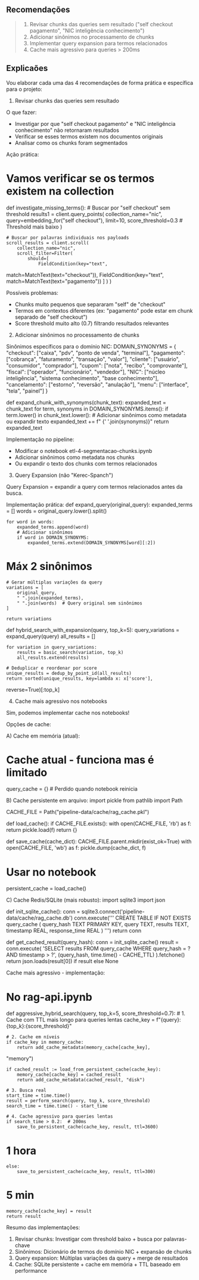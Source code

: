 ## Recomendações

> 1. Revisar chunks das queries sem resultado ("self checkout
> pagamento", "NIC inteligência conhecimento")
> 2. Adicionar sinônimos no processamento de chunks
> 3. Implementar query expansion para termos relacionados
> 4. Cache mais agressivo para queries > 200ms

## Explicaões

Vou elaborar cada uma das 4 recomendações de forma prática e
específica para o projeto:

1. Revisar chunks das queries sem resultado

O que fazer:
- Investigar por que "self checkout pagamento" e "NIC
inteligência conhecimento" não retornaram resultados
- Verificar se esses termos existem nos documentos originais
- Analisar como os chunks foram segmentados

Ação prática:
# Vamos verificar se os termos existem na collection
def investigate_missing_terms():
    # Buscar por "self checkout" sem threshold
    results1 = client.query_points(
        collection_name="nic",
        query=embedding_for("self checkout"),
        limit=10,
        score_threshold=0.3  # Threshold mais baixo
    )

    # Buscar por palavras individuais nos payloads
    scroll_results = client.scroll(
        collection_name="nic",
        scroll_filter=Filter(
            should=[
                FieldCondition(key="text",
match=MatchText(text="checkout")),
                FieldCondition(key="text",
match=MatchText(text="pagamento"))
            ]
        )
    )

Possíveis problemas:
- Chunks muito pequenos que separaram "self" de "checkout"
- Termos em contextos diferentes (ex: "pagamento" pode estar
em chunk separado de "self checkout")
- Score threshold muito alto (0.7) filtrando resultados
relevantes

2. Adicionar sinônimos no processamento de chunks

Sinônimos específicos para o domínio NIC:
DOMAIN_SYNONYMS = {
    "checkout": ["caixa", "pdv", "ponto de venda",
"terminal"],
    "pagamento": ["cobrança", "faturamento", "transação",
"valor"],
    "cliente": ["usuário", "consumidor", "comprador"],
    "cupom": ["nota", "recibo", "comprovante"],
    "fiscal": ["operador", "funcionário", "vendedor"],
    "NIC": ["núcleo inteligência", "sistema conhecimento",
"base conhecimento"],
    "cancelamento": ["estorno", "reversão", "anulação"],
    "menu": ["interface", "tela", "painel"]
}

def expand_chunk_with_synonyms(chunk_text):
    expanded_text = chunk_text
    for term, synonyms in DOMAIN_SYNONYMS.items():
        if term.lower() in chunk_text.lower():
            # Adicionar sinônimos como metadata ou expandir 
texto
            expanded_text += f" {' '.join(synonyms)}"
    return expanded_text

Implementação no pipeline:
- Modificar o notebook etl-4-segmentacao-chunks.ipynb
- Adicionar sinônimos como metadata nos chunks
- Ou expandir o texto dos chunks com termos relacionados

3. Query Expansion (não "Kerec-Spanch")

Query Expansion = expandir a query com termos relacionados
antes da busca.

Implementação prática:
def expand_query(original_query):
    expanded_terms = []
    words = original_query.lower().split()

    for word in words:
        expanded_terms.append(word)
        # Adicionar sinônimos
        if word in DOMAIN_SYNONYMS:
            expanded_terms.extend(DOMAIN_SYNONYMS[word][:2])
# Máx 2 sinônimos

    # Gerar múltiplas variações da query
    variations = [
        original_query,
        " ".join(expanded_terms),
        " ".join(words)  # Query original sem sinônimos
    ]

    return variations

def hybrid_search_with_expansion(query, top_k=5):
    query_variations = expand_query(query)
    all_results = []

    for variation in query_variations:
        results = basic_search(variation, top_k)
        all_results.extend(results)

    # Deduplicar e reordenar por score
    unique_results = dedup_by_point_id(all_results)
    return sorted(unique_results, key=lambda x: x['score'],
reverse=True)[:top_k]

4. Cache mais agressivo nos notebooks

Sim, podemos implementar cache nos notebooks!

Opções de cache:

A) Cache em memória (atual):
# Cache atual - funciona mas é limitado
query_cache = {}  # Perdido quando notebook reinicia

B) Cache persistente em arquivo:
import pickle
from pathlib import Path

CACHE_FILE = Path("pipeline-data/cache/rag_cache.pkl")

def load_cache():
    if CACHE_FILE.exists():
        with open(CACHE_FILE, 'rb') as f:
            return pickle.load(f)
    return {}

def save_cache(cache_dict):
    CACHE_FILE.parent.mkdir(exist_ok=True)
    with open(CACHE_FILE, 'wb') as f:
        pickle.dump(cache_dict, f)

# Usar no notebook
persistent_cache = load_cache()

C) Cache Redis/SQLite (mais robusto):
import sqlite3
import json

def init_sqlite_cache():
    conn = sqlite3.connect('pipeline-data/cache/rag_cache.db')
    conn.execute('''
        CREATE TABLE IF NOT EXISTS query_cache (
            query_hash TEXT PRIMARY KEY,
            query TEXT,
            results TEXT,
            timestamp REAL,
            response_time REAL
        )
    ''')
    return conn

def get_cached_result(query_hash):
    conn = init_sqlite_cache()
    result = conn.execute(
        'SELECT results FROM query_cache WHERE query_hash = ? 
AND timestamp > ?',
        (query_hash, time.time() - CACHE_TTL)
    ).fetchone()
    return json.loads(result[0]) if result else None

Cache mais agressivo - implementação:

# No rag-api.ipynb
def aggressive_hybrid_search(query, top_k=5, 
score_threshold=0.7):
    # 1. Cache com TTL mais longo para queries lentas
    cache_key = f"{query}:{top_k}:{score_threshold}"

    # 2. Cache em níveis
    if cache_key in memory_cache:
        return add_cache_metadata(memory_cache[cache_key],
"memory")

    if cached_result := load_from_persistent_cache(cache_key):
        memory_cache[cache_key] = cached_result
        return add_cache_metadata(cached_result, "disk")

    # 3. Busca real
    start_time = time.time()
    result = perform_search(query, top_k, score_threshold)
    search_time = time.time() - start_time

    # 4. Cache agressivo para queries lentas
    if search_time > 0.2:  # 200ms
        save_to_persistent_cache(cache_key, result, ttl=3600)
# 1 hora
    else:
        save_to_persistent_cache(cache_key, result, ttl=300)
# 5 min

    memory_cache[cache_key] = result
    return result

Resumo das implementações:

1. Revisar chunks: Investigar com threshold baixo + busca por
palavras-chave
2. Sinônimos: Dicionário de termos do domínio NIC + expansão
de chunks
3. Query expansion: Múltiplas variações da query + merge de
resultados
4. Cache: SQLite persistente + cache em memória + TTL baseado
em performance